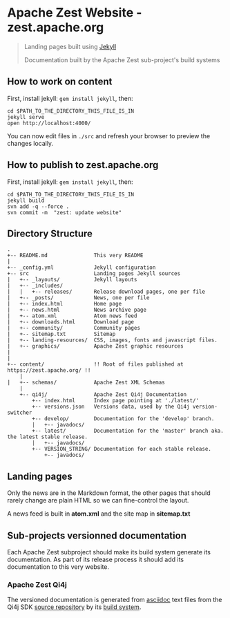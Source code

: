 
# Apache Zest Website - zest.apache.org

> Landing pages built using [Jekyll](http://jekyllrb.com/)
>
> Documentation built by the Apache Zest sub-project's build systems


## How to work on content

First, install jekyll: `gem install jekyll`, then:

    cd $PATH_TO_THE_DIRECTORY_THIS_FILE_IS_IN
    jekyll serve
    open http://localhost:4000/

You can now edit files in `./src` and refresh your browser to preview the changes locally.


## How to publish to zest.apache.org

First, install jekyll: `gem install jekyll`, then:

    cd $PATH_TO_THE_DIRECTORY_THIS_FILE_IS_IN
    jekyll build
    svn add -q --force .
    svn commit -m  "zest: update website"


## Directory Structure

    .
    +-- README.md               This very README
    |
    +-- _config.yml             Jekyll configuration
    +-- src                     Landing pages Jekyll sources
    |   +-- _layouts/           Jekyll layouts
    |   +-- _includes/
    |   |   +-- releases/       Release download pages, one per file
    |   +-- _posts/             News, one per file
    |   +-- index.html          Home page
    |   +-- news.html           News archive page
    |   +-- atom.xml            Atom news feed
    |   +-- downloads.html      Download page
    |   +-- community/          Community pages
    |   +-- sitemap.txt         Sitemap
    |   +-- landing-resources/  CSS, images, fonts and javascript files.
    |   +-- graphics/           Apache Zest graphic resources
    |
    |
    +-- content/                !! Root of files published at https://zest.apache.org/ !!
        |
    |   +-- schemas/            Apache Zest XML Schemas
        |
        +-- qi4j/               Apache Zest Qi4j Documentation
            +-- index.html      Index page pointing at './latest/'
            +-- versions.json   Versions data, used by the Qi4j version-switcher
            +-- develop/        Documentation for the 'develop' branch.
            |   +-- javadocs/
            +-- latest/         Documentation for the 'master' branch aka. the latest stable release.
            |   +-- javadocs/
            +-- VERSION_STRING/ Documentation for each stable release.
                +-- javadocs/



## Landing pages

Only the news are in the Markdown format, the other pages that should rarely
change are plain HTML so we can fine-control the layout.

A news feed is built in **atom.xml** and the site map in **sitemap.txt**


## Sub-projects versionned documentation

Each Apache Zest subproject should make its build system generate its documentation.
As part of its release process it should add its documentation to this very website.

### Apache Zest Qi4j

The versioned documentation is generated from
[asciidoc](http://www.methods.co.nz/asciidoc) text files from the Qi4j SDK
[source repository](http://zest.apache.org/community/codebase.html) by its
[build system](http://zest.apache.org/qi4j/latest/build-system.html).
